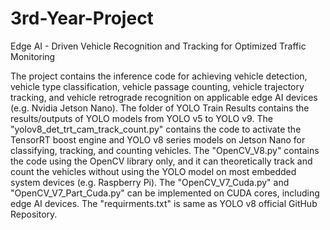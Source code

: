 # 3rd-Year-Project
Edge AI - Driven Vehicle Recognition and Tracking for Optimized Traffic Monitoring

The project contains the inference code for achieving vehicle detection, vehicle type classification, vehicle passage counting, vehicle trajectory tracking, and vehicle retrograde recognition on applicable edge AI devices (e.g. Nvidia Jetson Nano). The folder of YOLO Train Results contains the results/outputs of YOLO models from YOLO v5 to YOLO v9. The "yolov8_det_trt_cam_track_count.py" contains the code to activate the TensorRT boost engine and YOLO v8 series models on Jetson Nano for classifying, tracking, and counting vehicles. The "OpenCV_V8.py" contains the code using the OpenCV library only, and it can theoretically track and count the vehicles without using the YOLO model on most embedded system devices (e.g. Raspberry Pi). The "OpenCV_V7_Cuda.py" and "OpenCV_V7_Part_Cuda.py" can be implemented on CUDA cores, including edge AI devices. The "requirments.txt" is same as YOLO v8 official GitHub Repository.
